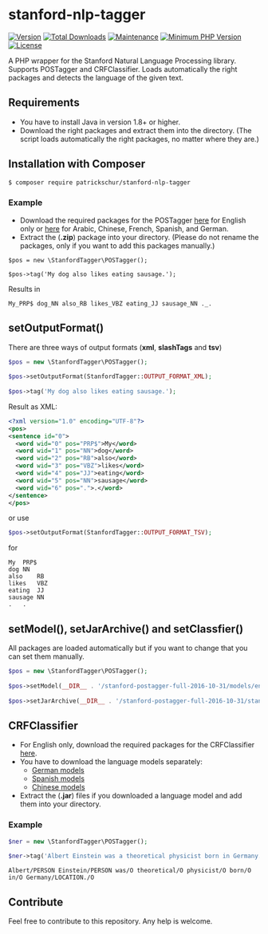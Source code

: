 # stanford-nlp-tagger
[![Version](https://img.shields.io/packagist/v/patrickschur/stanford-nlp-tagger.svg?style=flat-square)](https://packagist.org/packages/patrickschur/stanford-nlp-tagger)
[![Total Downloads](https://img.shields.io/packagist/dt/patrickschur/stanford-nlp-tagger.svg?style=flat-square)](https://packagist.org/packages/patrickschur/stanford-nlp-tagger)
[![Maintenance](https://img.shields.io/maintenance/yes/2017.svg?style=flat-square)](https://github.com/patrickschur/stanford-nlp-tagger) 
[![Minimum PHP Version](https://img.shields.io/badge/php-%3E%3D%207.0-4AC51C.svg?style=flat-square)](http://php.net/)
[![License](https://img.shields.io/packagist/l/patrickschur/stanford-nlp-tagger.svg?style=flat-square)](https://opensource.org/licenses/MIT)

A PHP wrapper for the Stanford Natural Language Processing library. Supports POSTagger and CRFClassifier.
Loads automatically the right packages and detects the language of the given text.

## Requirements
- You have to install Java in version 1.8+ or higher.
- Download the right packages and extract them into the directory. 
(The script loads automatically the right packages, no matter where they are.)

## Installation with Composer
```bash
$ composer require patrickschur/stanford-nlp-tagger
```

### Example
- Download the required packages for the POSTagger [here](http://nlp.stanford.edu/software/stanford-postagger-2016-10-31.zip) for English only 
or [here](http://nlp.stanford.edu/software/stanford-postagger-full-2016-10-31.zip) for Arabic, Chinese, French, Spanish, and German.
- Extract the (**.zip**) package into your directory. (Please do not rename the packages, only if you want to add this packages manually.)

```text
$pos = new \StanfordTagger\POSTagger();
 
$pos->tag('My dog also likes eating sausage.');
```
Results in
```text
My_PRP$ dog_NN also_RB likes_VBZ eating_JJ sausage_NN ._.
```

## setOutputFormat()
There are three ways of output formats (**xml**, **slashTags** and **tsv**)
```php
$pos = new \StanfordTagger\POSTagger();
 
$pos->setOutputFormat(StanfordTagger::OUTPUT_FORMAT_XML);
 
$pos->tag('My dog also likes eating sausage.');
```
Result as XML:
```xml
<?xml version="1.0" encoding="UTF-8"?>
<pos>
<sentence id="0">
  <word wid="0" pos="PRP$">My</word>
  <word wid="1" pos="NN">dog</word>
  <word wid="2" pos="RB">also</word>
  <word wid="3" pos="VBZ">likes</word>
  <word wid="4" pos="JJ">eating</word>
  <word wid="5" pos="NN">sausage</word>
  <word wid="6" pos=".">.</word>
</sentence>
</pos>
```
or use 
```php 
$pos->setOutputFormat(StanfordTagger::OUTPUT_FORMAT_TSV);
```
for
```text
My	PRP$
dog	NN
also	RB
likes	VBZ
eating	JJ
sausage	NN
.	.
```

## setModel(), setJarArchive() and setClassfier()
All packages are loaded automatically but if you want to change that you can set them manually.
```php
$pos = new \StanfordTagger\POSTagger();
 
$pos->setModel(__DIR__ . '/stanford-postagger-full-2016-10-31/models/english-bidirectional-distsim.tagger');
 
$pos->setJarArchive(__DIR__ . '/stanford-postagger-full-2016-10-31/stanford-postagger.jar');
```

## CRFClassifier
- For English only, download the required packages for the CRFClassifier [here](http://nlp.stanford.edu/software/stanford-ner-2016-10-31.zip).
- You have to download the language models separately:
    - [German models](http://nlp.stanford.edu/software/stanford-german-corenlp-2016-10-31-models.jar)
    - [Spanish models](http://nlp.stanford.edu/software/stanford-spanish-corenlp-2016-10-31-models.jar)
    - [Chinese models](http://nlp.stanford.edu/software/stanford-chinese-corenlp-2016-10-31-models.jar)
- Extract the (**.jar**) files if you downloaded a language model and add them into your directory.

### Example
```php
$ner = new \StanfordTagger\POSTagger();
 
$ner->tag('Albert Einstein was a theoretical physicist born in Germany.');
```
```text
Albert/PERSON Einstein/PERSON was/O theoretical/O physicist/O born/O in/O Germany/LOCATION./O 
```
## Contribute

Feel free to contribute to this repository. Any help is welcome.